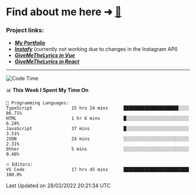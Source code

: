 # Find about me here ➜ [🧑](https://pauabella.dev)

### Project links:
- ***[My Portfolio](https://pauabella.dev)***
- ***[Instafy](https://instafy.me)*** (currently not working due to changes in the Instagram API)
- ***[GiveMeTheLyrics in Vue](https://lyrics.pauabella.dev)***
- ***[GiveMeTheLyrics in React](https://pauabella.dev/GiveMeTheLyrics)***

---
<!--START_SECTION:waka-->
![Code Time](http://img.shields.io/badge/Code%20Time-775%20hrs%2055%20mins-blue)

📊 **This Week I Spent My Time On** 

```text
💬 Programming Languages: 
TypeScript               15 hrs 24 mins      █████████████████████░░░░   86.71% 
HTML                     1 hr 6 mins         █░░░░░░░░░░░░░░░░░░░░░░░░   6.24% 
JavaScript               37 mins             █░░░░░░░░░░░░░░░░░░░░░░░░   3.51% 
JSON                     24 mins             ░░░░░░░░░░░░░░░░░░░░░░░░░   2.31% 
Other                    5 mins              ░░░░░░░░░░░░░░░░░░░░░░░░░   0.48%

🔥 Editors: 
VS Code                  17 hrs 45 mins      █████████████████████████   100.0%

```


 Last Updated on 28/02/2022 20:21:34 UTC
<!--END_SECTION:waka-->
